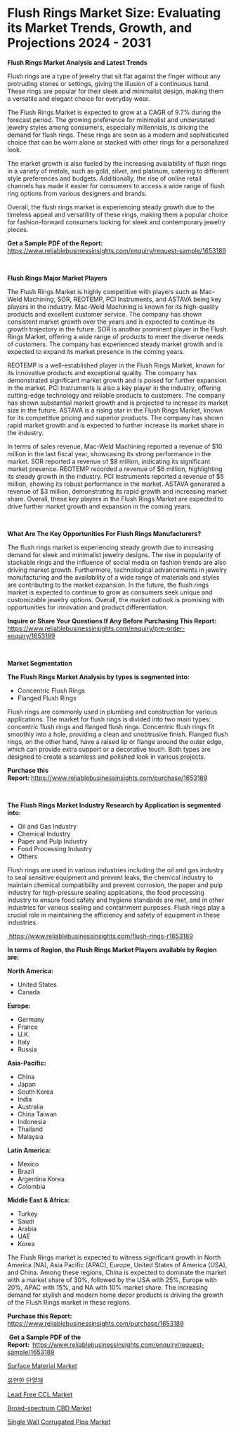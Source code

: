 <p><h1>Flush Rings Market Size: Evaluating its Market Trends, Growth, and Projections 2024 - 2031</h1></p><p><strong>Flush Rings Market Analysis and Latest Trends</strong></p>
<p><p>Flush rings are a type of jewelry that sit flat against the finger without any protruding stones or settings, giving the illusion of a continuous band. These rings are popular for their sleek and minimalist design, making them a versatile and elegant choice for everyday wear.</p><p>The Flush Rings Market is expected to grow at a CAGR of 9.7% during the forecast period. The growing preference for minimalist and understated jewelry styles among consumers, especially millennials, is driving the demand for flush rings. These rings are seen as a modern and sophisticated choice that can be worn alone or stacked with other rings for a personalized look.</p><p>The market growth is also fueled by the increasing availability of flush rings in a variety of metals, such as gold, silver, and platinum, catering to different style preferences and budgets. Additionally, the rise of online retail channels has made it easier for consumers to access a wide range of flush ring options from various designers and brands.</p><p>Overall, the flush rings market is experiencing steady growth due to the timeless appeal and versatility of these rings, making them a popular choice for fashion-forward consumers looking for sleek and contemporary jewelry pieces.</p></p>
<p><strong>Get a Sample PDF of the Report:&nbsp;</strong> <a href="https://www.reliablebusinessinsights.com/enquiry/request-sample/1653189">https://www.reliablebusinessinsights.com/enquiry/request-sample/1653189</a></p>
<p>&nbsp;</p>
<p><strong>Flush Rings Major Market Players</strong></p>
<p><p>The Flush Rings Market is highly competitive with players such as Mac-Weld Machining, SOR, REOTEMP, PCI Instruments, and ASTAVA being key players in the industry. Mac-Weld Machining is known for its high-quality products and excellent customer service. The company has shown consistent market growth over the years and is expected to continue its growth trajectory in the future. SOR is another prominent player in the Flush Rings Market, offering a wide range of products to meet the diverse needs of customers. The company has experienced steady market growth and is expected to expand its market presence in the coming years.</p><p>REOTEMP is a well-established player in the Flush Rings Market, known for its innovative products and exceptional quality. The company has demonstrated significant market growth and is poised for further expansion in the market. PCI Instruments is also a key player in the industry, offering cutting-edge technology and reliable products to customers. The company has shown substantial market growth and is projected to increase its market size in the future. ASTAVA is a rising star in the Flush Rings Market, known for its competitive pricing and superior products. The company has shown rapid market growth and is expected to further increase its market share in the industry.</p><p>In terms of sales revenue, Mac-Weld Machining reported a revenue of $10 million in the last fiscal year, showcasing its strong performance in the market. SOR reported a revenue of $8 million, indicating its significant market presence. REOTEMP recorded a revenue of $6 million, highlighting its steady growth in the industry. PCI Instruments reported a revenue of $5 million, showing its robust performance in the market. ASTAVA generated a revenue of $3 million, demonstrating its rapid growth and increasing market share. Overall, these key players in the Flush Rings Market are expected to drive further market growth and expansion in the coming years.</p></p>
<p>&nbsp;</p>
<p><strong>What Are The Key Opportunities For Flush Rings Manufacturers?</strong></p>
<p><p>The flush rings market is experiencing steady growth due to increasing demand for sleek and minimalist jewelry designs. The rise in popularity of stackable rings and the influence of social media on fashion trends are also driving market growth. Furthermore, technological advancements in jewelry manufacturing and the availability of a wide range of materials and styles are contributing to the market expansion. In the future, the flush rings market is expected to continue to grow as consumers seek unique and customizable jewelry options. Overall, the market outlook is promising with opportunities for innovation and product differentiation.</p></p>
<p><strong>Inquire or Share Your Questions If Any Before Purchasing This Report:</strong> <a href="https://www.reliablebusinessinsights.com/enquiry/pre-order-enquiry/1653189">https://www.reliablebusinessinsights.com/enquiry/pre-order-enquiry/1653189</a></p>
<p>&nbsp;</p>
<p><strong>Market Segmentation</strong></p>
<p><strong>The Flush Rings Market Analysis by types is segmented into:</strong></p>
<p><ul><li>Concentric Flush Rings</li><li>Flanged Flush Rings</li></ul></p>
<p><p>Flush rings are commonly used in plumbing and construction for various applications. The market for flush rings is divided into two main types: concentric flush rings and flanged flush rings. Concentric flush rings fit smoothly into a hole, providing a clean and unobtrusive finish. Flanged flush rings, on the other hand, have a raised lip or flange around the outer edge, which can provide extra support or a decorative touch. Both types are designed to create a seamless and polished look in various projects.</p></p>
<p><strong>Purchase this Report:&nbsp;</strong><a href="https://www.reliablebusinessinsights.com/purchase/1653189">https://www.reliablebusinessinsights.com/purchase/1653189</a></p>
<p>&nbsp;</p>
<p><strong>The Flush Rings Market Industry Research by Application is segmented into:</strong></p>
<p><ul><li>Oil and Gas Industry</li><li>Chemical Industry</li><li>Paper and Pulp Industry</li><li>Food Processing Industry</li><li>Others</li></ul></p>
<p><p>Flush rings are used in various industries including the oil and gas industry to seal sensitive equipment and prevent leaks, the chemical industry to maintain chemical compatibility and prevent corrosion, the paper and pulp industry for high-pressure sealing applications, the food processing industry to ensure food safety and hygiene standards are met, and in other industries for various sealing and containment purposes. Flush rings play a crucial role in maintaining the efficiency and safety of equipment in these industries.</p></p>
<p><a href="https://www.reliablebusinessinsights.com/flush-rings-r1653189">&nbsp;https://www.reliablebusinessinsights.com/flush-rings-r1653189</a></p>
<p><strong>In terms of Region, the Flush Rings Market Players available by Region are:</strong></p>
<p>
    <p> <strong> North America: </strong>
        <ul>
            <li>United States</li>
            <li>Canada</li>
        </ul>
        </p> 
    <p> <strong> Europe: </strong>
        <ul>
            <li>Germany</li>
            <li>France</li>
            <li>U.K.</li>
            <li>Italy</li>
            <li>Russia</li>
        </ul>
        </p> 
    <p> <strong> Asia-Pacific: </strong>
        <ul>
            <li>China</li>
            <li>Japan</li>
            <li>South Korea</li>
            <li>India</li>
            <li>Australia</li>
            <li>China Taiwan</li>
            <li>Indonesia</li>
            <li>Thailand</li>
            <li>Malaysia</li>
        </ul>
        </p> 
    <p> <strong> Latin America: </strong>
        <ul>
            <li>Mexico</li>
            <li>Brazil</li>
            <li>Argentina Korea</li>
            <li>Colombia</li>
        </ul>
        </p> 
    <p> <strong> Middle East & Africa: </strong>
        <ul>
            <li>Turkey</li>
            <li>Saudi</li>
            <li>Arabia</li>
            <li>UAE</li>
            <li>Korea</li>
        </ul>
    </p>
    </p>
<p><p>The Flush Rings market is expected to witness significant growth in North America (NA), Asia Pacific (APAC), Europe, United States of America (USA), and China. Among these regions, China is expected to dominate the market with a market share of 30%, followed by the USA with 25%, Europe with 20%, APAC with 15%, and NA with 10% market share. The increasing demand for stylish and modern home decor products is driving the growth of the Flush Rings market in these regions.</p></p>
<p><strong>Purchase this Report: </strong><a href="https://www.reliablebusinessinsights.com/purchase/1653189">https://www.reliablebusinessinsights.com/purchase/1653189</a></p>
<p>&nbsp;<strong>Get a Sample PDF of the Report:&nbsp;&nbsp;</strong><a href="https://www.reliablebusinessinsights.com/enquiry/request-sample/1653189">https://www.reliablebusinessinsights.com/enquiry/request-sample/1653189</a></p>
<p><strong></strong></p>
<p><p><a href="https://www.linkedin.com/pulse/exploring-surface-material-market-dynamics-global-trends-wmwje?trackingId=Soz5kV0d8SyeZsxptjmYMA%3D%3D">Surface Material Market</a></p><p><a href="https://github.com/laholand/Market-Research-Report-List-5/blob/main/416294578591.md">유연한 단열재</a></p><p><a href="https://www.linkedin.com/pulse/lead-free-ccl-market-size-type-fr4-boardhalogen-free-95i8e?trackingId=WiSxEdKlQU6uHqQ1M99cRA%3D%3D">Lead Free CCL Market</a></p><p><a href="https://www.linkedin.com/pulse/global-broad-spe-full-view-market-ubqle?trackingId=PncYV3pqDEBSYEfc%2FNtaYQ%3D%3D">Broad-spectrum CBD Market</a></p><p><a href="https://www.linkedin.com/pulse/global-single-wall-corrugated-pipe-market-product-type-u8p2e?trackingId=NSm3owLHdRT3SO2e7yJWRQ%3D%3D">Single Wall Corrugated Pipe Market</a></p></p>